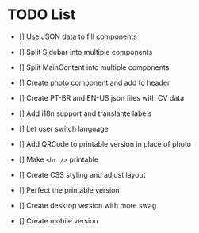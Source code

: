 # TODO List
- [] Use JSON data to fill components

- [] Split Sidebar into multiple components

- [] Split MainContent into multiple components

- [] Create photo component and add to header

- [] Create PT-BR and EN-US json files with CV data

- [] Add i18n support and translante labels

- [] Let user switch language

- [] Add QRCode to printable version in place of photo

- [] Make `<hr />` printable

- [] Create CSS styling and adjust layout

- [] Perfect the printable version

- [] Create desktop version with more swag

- [] Create mobile version
